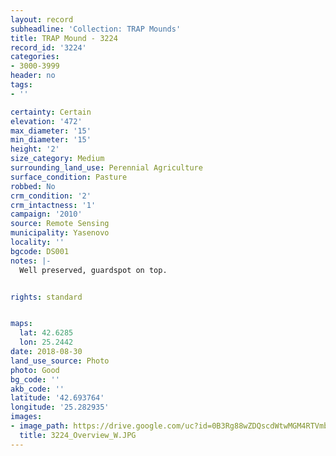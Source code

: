 ```yaml
---
layout: record
subheadline: 'Collection: TRAP Mounds'
title: TRAP Mound - 3224
record_id: '3224'
categories:
- 3000-3999
header: no
tags:
- ''

certainty: Certain
elevation: '472'
max_diameter: '15'
min_diameter: '15'
height: '2'
size_category: Medium
surrounding_land_use: Perennial Agriculture
surface_condition: Pasture
robbed: No
crm_condition: '2'
crm_intactness: '1'
campaign: '2010'
source: Remote Sensing
municipality: Yasenovo
locality: ''
bgcode: DS001
notes: |-
  Well preserved, guardspot on top.


rights: standard


maps:
  lat: 42.6285
  lon: 25.2442
date: 2018-08-30
land_use_source: Photo
photo: Good
bg_code: ''
akb_code: ''
latitude: '42.693764'
longitude: '25.282935'
images:
- image_path: https://drive.google.com/uc?id=0B3Rg88wZDQscdWtwMGM4RTVmb1k
  title: 3224_Overview_W.JPG
---
```

